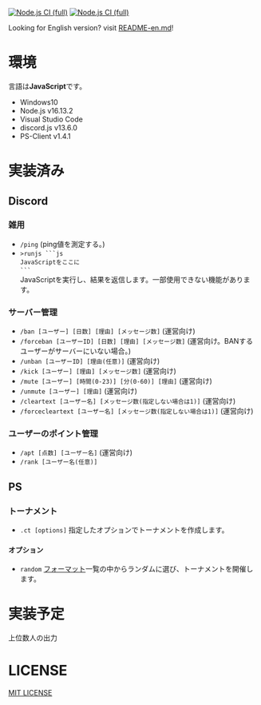 [![Node.js CI (full)](https://github.com/Dirain1700/rankbot/actions/workflows/node.js.yml/badge.svg?branch=main&event=push)](https://github.com/Dirain1700/rankbot/actions/workflows/node.js.yml) [![Node.js CI (full)](https://github.com/Dirain1700/rankbot/actions/workflows/node.js.yml/badge.svg?branch=dev&event=push)](https://github.com/Dirain1700/rankbot/actions/workflows/node.js.yml)


Looking for English version? visit [README-en.md](./README-en.md)!

# 環境
言語は<b>JavaScript</b>です。
- Windows10
- Node.js v16.13.2
- Visual Studio Code
- discord.js v13.6.0
- PS-Client v1.4.1

# 実装済み

## Discord
### 雑用

- `/ping` (ping値を測定する。)
- `>runjs ```js ` <br> `JavaScriptをここに` <br> ` ``` ` <br >JavaScriptを実行し、結果を返信します。一部使用できない機能があります。


### サーバー管理

- `/ban [ユーザー] [日数] [理由] [メッセージ数]` (運営向け)
- `/forceban [ユーザーID] [日数] [理由] [メッセージ数]` (運営向け。BANするユーザーがサーバーにいない場合。)
- `/unban [ユーザーID] [理由(任意)]` (運営向け)
- `/kick [ユーザー] [理由] [メッセージ数]` (運営向け)
- `/mute [ユーザー] [時間(0-23)] [分(0-60)] [理由]` (運営向け)
- `/unmute [ユーザー] [理由]` (運営向け)
- `/cleartext [ユーザー名] [メッセージ数(指定しない場合は1)]` (運営向け)
- `/forcecleartext [ユーザー名] [メッセージ数(指定しない場合は1)]` (運営向け)


### ユーザーのポイント管理

- `/apt [点数] [ユーザー名]` (運営向け)<br />
- `/rank [ユーザー名(任意)]`

## PS
### トーナメント

- `.ct [options]` 指定したオプションでトーナメントを作成します。
#### オプション
- `random` [フォーマット](./showdown/tour/formatnames.js)一覧の中からランダムに選び、トーナメントを開催します。
# 実装予定

上位数人の出力

# LICENSE

[MIT LICENSE](./LICENSE)
